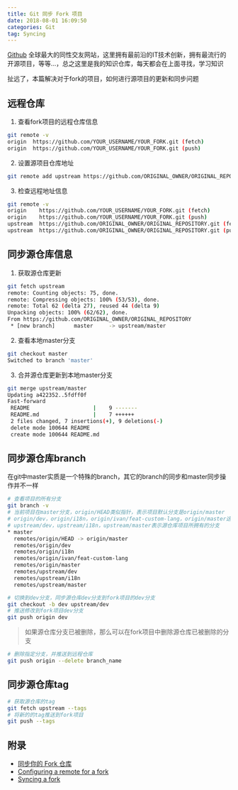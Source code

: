```yaml
---
title: Git 同步 Fork 项目
date: 2018-08-01 16:09:50
categories: Git
tag: Syncing
---
```


[Github](https://www.github.com) 全球最大的同性交友网站，这里拥有最前沿的IT技术创新，拥有最流行的开源项目，等等...，总之这里是我的知识仓库，每天都会在上面寻找，学习知识

扯远了，本篇解决对于fork的项目，如何进行源项目的更新和同步问题

## 远程仓库
1. 查看fork项目的远程仓库信息
```bash
git remote -v
origin  https://github.com/YOUR_USERNAME/YOUR_FORK.git (fetch)
origin  https://github.com/YOUR_USERNAME/YOUR_FORK.git (push)
```
2. 设置源项目仓库地址
```bash
git remote add upstream https://github.com/ORIGINAL_OWNER/ORIGINAL_REPOSITORY.git
```
3. 检查远程地址信息
```bash
git remote -v
origin    https://github.com/YOUR_USERNAME/YOUR_FORK.git (fetch)
origin    https://github.com/YOUR_USERNAME/YOUR_FORK.git (push)
upstream  https://github.com/ORIGINAL_OWNER/ORIGINAL_REPOSITORY.git (fetch)
upstream  https://github.com/ORIGINAL_OWNER/ORIGINAL_REPOSITORY.git (push)
```

## 同步源仓库信息

1. 获取源仓库更新
```bash
git fetch upstream
remote: Counting objects: 75, done.
remote: Compressing objects: 100% (53/53), done.
remote: Total 62 (delta 27), reused 44 (delta 9)
Unpacking objects: 100% (62/62), done.
From https://github.com/ORIGINAL_OWNER/ORIGINAL_REPOSITORY
 * [new branch]      master     -> upstream/master
```
2. 查看本地master分支
```bash
git checkout master
Switched to branch 'master'
```
3. 合并源仓库更新到本地master分支
```bash
git merge upstream/master
Updating a422352..5fdff0f
Fast-forward
 README                    |    9 -------
 README.md                 |    7 ++++++
 2 files changed, 7 insertions(+), 9 deletions(-)
 delete mode 100644 README
 create mode 100644 README.md
```

## 同步源仓库branch
在git中master实质是一个特殊的branch，其它的branch的同步和master同步操作并不一样

```bash
# 查看项目的所有分支
git branch -v
# 当前项目在master分支，origin/HEAD类似指针，表示项目默认分支是origin/master
# origin/dev，origin/i18n，origin/ivan/feat-custom-lang，origin/master这四个分支是fork项目目前拥有分支
# upstream/dev，upstream/i18n，upstream/master表示源仓库项目所拥有的分支
* master
  remotes/origin/HEAD -> origin/master
  remotes/origin/dev
  remotes/origin/i18n
  remotes/origin/ivan/feat-custom-lang
  remotes/origin/master
  remotes/upstream/dev
  remotes/upstream/i18n
  remotes/upstream/master

# 切换到dev分支，同步源仓库dev分支到fork项目的dev分支
git checkout -b dev upstream/dev
# 推送修改到fork项目dev分支
git push origin dev
```

> 如果源仓库分支已被删除，那么可以在fork项目中删除源仓库已被删除的分支
```bash
# 删除指定分支，并推送到远程仓库
git push origin --delete branch_name
```

## 同步源仓库tag
```bash
# 获取源仓库的tag
git fetch upstream --tags
# 将新的的tag推送到fork项目
git push --tags
```

## 附录
* [同步你的 Fork 仓库](http://wiki.jikexueyuan.com/project/github-basics/fork-synced.html)
* [Configuring a remote for a fork](https://help.github.com/articles/configuring-a-remote-for-a-fork/)
* [Syncing a fork](https://help.github.com/articles/syncing-a-fork)